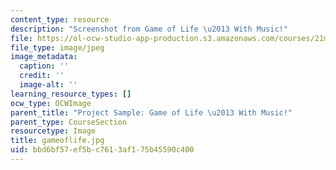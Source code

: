 ```yaml
---
content_type: resource
description: "Screenshot from Game of Life \u2013 With Music!"
file: https://ol-ocw-studio-app-production.s3.amazonaws.com/courses/21m-380-music-and-technology-algorithmic-and-generative-music-spring-2010/bbd6bf57ef5bc7613af175b45590c400_gameoflife.jpg
file_type: image/jpeg
image_metadata:
  caption: ''
  credit: ''
  image-alt: ''
learning_resource_types: []
ocw_type: OCWImage
parent_title: "Project Sample: Game of Life \u2013 With Music!"
parent_type: CourseSection
resourcetype: Image
title: gameoflife.jpg
uid: bbd6bf57-ef5b-c761-3af1-75b45590c400
---
```

